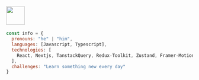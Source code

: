 ### <img src="https://media.giphy.com/media/VgCDAzcKvsR6OM0uWg/giphy.gif" width="50"> 

```javascript
const info = {
  pronouns: "he" | "him",
  languages: [Javascript, Typescript],
  technologies: [
    React, Nextjs, TanstackQuery, Redux-Toolkit, Zustand, Framer-Motion
  ],
  challenges: "Learn something new every day"
}
```
